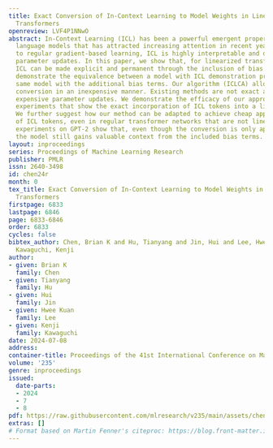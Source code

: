 ```yaml
---
title: Exact Conversion of In-Context Learning to Model Weights in Linearized-Attention
  Transformers
openreview: LVF4P1NNwO
abstract: In-Context Learning (ICL) has been a powerful emergent property of large
  language models that has attracted increasing attention in recent years. In contrast
  to regular gradient-based learning, ICL is highly interpretable and does not require
  parameter updates. In this paper, we show that, for linearized transformer networks,
  ICL can be made explicit and permanent through the inclusion of bias terms. We mathematically
  demonstrate the equivalence between a model with ICL demonstration prompts and the
  same model with the additional bias terms. Our algorithm (ICLCA) allows for exact
  conversion in an inexpensive manner. Existing methods are not exact and require
  expensive parameter updates. We demonstrate the efficacy of our approach through
  experiments that show the exact incorporation of ICL tokens into a linear transformer.
  We further suggest how our method can be adapted to achieve cheap approximate conversion
  of ICL tokens, even in regular transformer networks that are not linearized. Our
  experiments on GPT-2 show that, even though the conversion is only approximate,
  the model still gains valuable context from the included bias terms.
layout: inproceedings
series: Proceedings of Machine Learning Research
publisher: PMLR
issn: 2640-3498
id: chen24r
month: 0
tex_title: Exact Conversion of In-Context Learning to Model Weights in Linearized-Attention
  Transformers
firstpage: 6833
lastpage: 6846
page: 6833-6846
order: 6833
cycles: false
bibtex_author: Chen, Brian K and Hu, Tianyang and Jin, Hui and Lee, Hwee Kuan and
  Kawaguchi, Kenji
author:
- given: Brian K
  family: Chen
- given: Tianyang
  family: Hu
- given: Hui
  family: Jin
- given: Hwee Kuan
  family: Lee
- given: Kenji
  family: Kawaguchi
date: 2024-07-08
address:
container-title: Proceedings of the 41st International Conference on Machine Learning
volume: '235'
genre: inproceedings
issued:
  date-parts:
  - 2024
  - 7
  - 8
pdf: https://raw.githubusercontent.com/mlresearch/v235/main/assets/chen24r/chen24r.pdf
extras: []
# Format based on Martin Fenner's citeproc: https://blog.front-matter.io/posts/citeproc-yaml-for-bibliographies/
---
```

